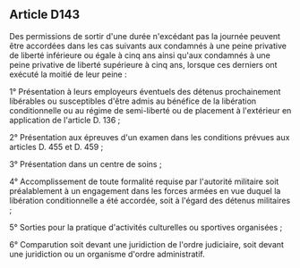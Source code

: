 Article D143
----
Des permissions de sortir d'une durée n'excédant pas la journée peuvent être
accordées dans les cas suivants aux condamnés à une peine privative de liberté
inférieure ou égale à cinq ans ainsi qu'aux condamnés à une peine privative de
liberté supérieure à cinq ans, lorsque ces derniers ont exécuté la moitié de
leur peine :

1° Présentation à leurs employeurs éventuels des détenus prochainement
libérables ou susceptibles d'être admis au bénéfice de la libération
conditionnelle ou au régime de semi-liberté ou de placement à l'extérieur en
application de l'article D. 136 ;

2° Présentation aux épreuves d'un examen dans les conditions prévues aux
articles D. 455 et D. 459 ;

3° Présentation dans un centre de soins ;

4° Accomplissement de toute formalité requise par l'autorité militaire soit
préalablement à un engagement dans les forces armées en vue duquel la libération
conditionnelle a été accordée, soit à l'égard des détenus militaires ;

5° Sorties pour la pratique d'activités culturelles ou sportives organisées ;

6° Comparution soit devant une juridiction de l'ordre judiciaire, soit devant
une juridiction ou un organisme d'ordre administratif.
